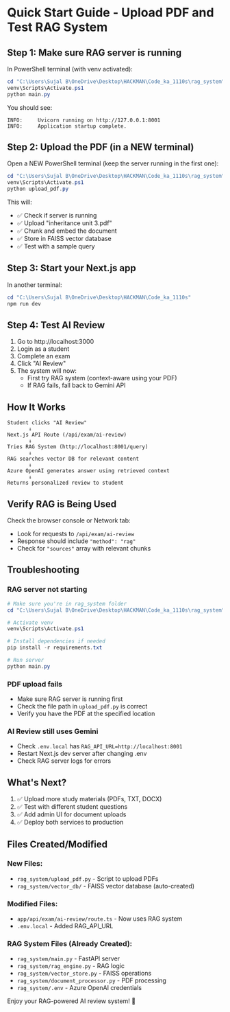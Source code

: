 # Quick Start Guide - Upload PDF and Test RAG System

## Step 1: Make sure RAG server is running

In PowerShell terminal (with venv activated):
```powershell
cd "C:\Users\Sujal B\OneDrive\Desktop\HACKMAN\Code_ka_1110s\rag_system"
venv\Scripts\Activate.ps1
python main.py
```

You should see:
```
INFO:     Uvicorn running on http://127.0.0.1:8001
INFO:     Application startup complete.
```

## Step 2: Upload the PDF (in a NEW terminal)

Open a NEW PowerShell terminal (keep the server running in the first one):
```powershell
cd "C:\Users\Sujal B\OneDrive\Desktop\HACKMAN\Code_ka_1110s\rag_system"
venv\Scripts\Activate.ps1
python upload_pdf.py
```

This will:
- ✅ Check if server is running
- ✅ Upload "inheritance unit 3.pdf"
- ✅ Chunk and embed the document
- ✅ Store in FAISS vector database
- ✅ Test with a sample query

## Step 3: Start your Next.js app

In another terminal:
```powershell
cd "C:\Users\Sujal B\OneDrive\Desktop\HACKMAN\Code_ka_1110s"
npm run dev
```

## Step 4: Test AI Review

1. Go to http://localhost:3000
2. Login as a student
3. Complete an exam
4. Click "AI Review"
5. The system will now:
   - First try RAG system (context-aware using your PDF)
   - If RAG fails, fall back to Gemini API

## How It Works

```
Student clicks "AI Review"
       ↓
Next.js API Route (/api/exam/ai-review)
       ↓
Tries RAG System (http://localhost:8001/query)
       ↓
RAG searches vector DB for relevant content
       ↓
Azure OpenAI generates answer using retrieved context
       ↓
Returns personalized review to student
```

## Verify RAG is Being Used

Check the browser console or Network tab:
- Look for requests to `/api/exam/ai-review`
- Response should include `"method": "rag"`
- Check for `"sources"` array with relevant chunks

## Troubleshooting

### RAG server not starting
```powershell
# Make sure you're in rag_system folder
cd "C:\Users\Sujal B\OneDrive\Desktop\HACKMAN\Code_ka_1110s\rag_system"

# Activate venv
venv\Scripts\Activate.ps1

# Install dependencies if needed
pip install -r requirements.txt

# Run server
python main.py
```

### PDF upload fails
- Make sure RAG server is running first
- Check the file path in `upload_pdf.py` is correct
- Verify you have the PDF at the specified location

### AI Review still uses Gemini
- Check `.env.local` has `RAG_API_URL=http://localhost:8001`
- Restart Next.js dev server after changing .env
- Check RAG server logs for errors

## What's Next?

1. ✅ Upload more study materials (PDFs, TXT, DOCX)
2. ✅ Test with different student questions
3. ✅ Add admin UI for document uploads
4. ✅ Deploy both services to production

## Files Created/Modified

### New Files:
- `rag_system/upload_pdf.py` - Script to upload PDFs
- `rag_system/vector_db/` - FAISS vector database (auto-created)

### Modified Files:
- `app/api/exam/ai-review/route.ts` - Now uses RAG system
- `.env.local` - Added RAG_API_URL

### RAG System Files (Already Created):
- `rag_system/main.py` - FastAPI server
- `rag_system/rag_engine.py` - RAG logic
- `rag_system/vector_store.py` - FAISS operations
- `rag_system/document_processor.py` - PDF processing
- `rag_system/.env` - Azure OpenAI credentials

Enjoy your RAG-powered AI review system! 🚀
